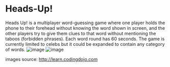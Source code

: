 # Heads-Up!
Heads Up! is a multiplayer word-guessing game where one player holds the phone to their forehead without knowing the word shown in screen, and the other players try to give them clues to that word without mentioning the taboos (forbidden phrases). Each word round has 60 seconds.
The game is currently limited to celebs but it could be expanded to contain any category of words.
![image](https://user-images.githubusercontent.com/70834431/136994676-6215fda1-7713-4126-867d-1a6a321f5978.png)
![image](https://user-images.githubusercontent.com/70834431/136994971-b84bd5b8-d34f-42ce-898c-c9f74515fe1b.png)

images source: http://learn.codingdojo.com
